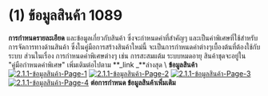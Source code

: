 # (1)    ข้อมูลสินค้า 1089

**การกำหนดรายละเอียด** และข้อมูลเกี่ยวกับสินค้า ซึ่งจะกำหนดค่าที่สำคัญๆ
และเป็นค่าพิเศษที่ใช้สำหรับการจัดการทางด้านสินค้า
ซึ่งในคู่มือการสร้างสินค้าใหม่นี้
จะเป็นการกำหนดค่าต่างๆเบื้องต้นที่ต้องใช้กับระบบ ส่วนในเรื่อง
การกำหนดค่าพิเศษต่างๆ เช่น การสะสมแต้ม ระบบหมดอายุ สินค้าชุดจะอยู่ใน
"คู่มือกำหนดค่าพิเศษ" เพิ่มเติมต่อไปตาม **_link _**ล่างสุด \ **ข้อมูลสินค้า**
[![2.1.1-ข้อมูลสินค้า-Page-1](/images/2.1.1-ข้อมูลสินค้า-Page-1.jpg)](/images/2.1.1-ข้อมูลสินค้า-Page-1.jpg)
[![2.1.1-ข้อมูลสินค้า-Page-2](/images/2.1.1-ข้อมูลสินค้า-Page-2.jpg)](/images/2.1.1-ข้อมูลสินค้า-Page-2.jpg)
[![2.1.1-ข้อมูลสินค้า-Page-3](/images/2.1.1-ข้อมูลสินค้า-Page-3.jpg)](/images/2.1.1-ข้อมูลสินค้า-Page-3.jpg)
[![2.1.1-ข้อมูลสินค้า-Page-4](/images/2.1.1-ข้อมูลสินค้า-Page-4.jpg)](/images/2.1.1-ข้อมูลสินค้า-Page-4.jpg)   **ต่อการกำหนด
ข้อมูลสินค้าเพิ่มเติม**  

